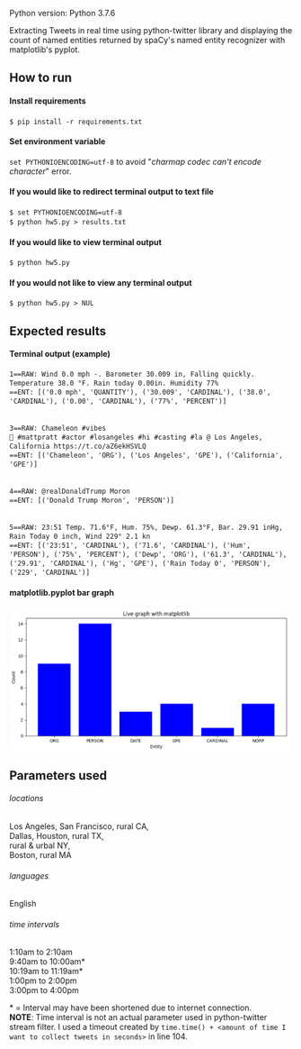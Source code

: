 Python version: Python 3.7.6  

Extracting Tweets in real time using python-twitter library and displaying the count of named entities returned by spaCy's named entity recognizer with matplotlib's pyplot. 

## How to run
#### Install requirements 
`$ pip install -r requirements.txt`
#### Set environment variable
`set PYTHONIOENCODING=utf-8` to avoid "<i>charmap codec can't encode character</i>" error.   
#### If you would like to redirect terminal output to text file
`$ set PYTHONIOENCODING=utf-8`  
`$ python hw5.py > results.txt`  
#### If you would like to view terminal output
`$ python hw5.py`
#### If you would not like to view any terminal output
`$ python hw5.py > NUL`
## Expected results

#### Terminal output (example)
```
1==RAW: Wind 0.0 mph -. Barometer 30.009 in, Falling quickly. Temperature 38.0 °F. Rain today 0.00in. Humidity 77%
==ENT: [('0.0 mph', 'QUANTITY'), ('30.009', 'CARDINAL'), ('38.0', 'CARDINAL'), ('0.00', 'CARDINAL'), ('77%', 'PERCENT')]


3==RAW: Chameleon #vibes
🦎 #mattpratt #actor #losangeles #hi #casting #la @ Los Angeles, California https://t.co/aZ6ekHSVLQ
==ENT: [('Chameleon', 'ORG'), ('Los Angeles', 'GPE'), ('California', 'GPE')]


4==RAW: @realDonaldTrump Moron
==ENT: [('Donald Trump Moron', 'PERSON')]


5==RAW: 23:51 Temp. 71.6°F, Hum. 75%, Dewp. 61.3°F, Bar. 29.91 inHg, Rain Today 0 inch, Wind 229° 2.1 kn
==ENT: [('23:51', 'CARDINAL'), ('71.6', 'CARDINAL'), ('Hum', 'PERSON'), ('75%', 'PERCENT'), ('Dewp', 'ORG'), ('61.3', 'CARDINAL'), ('29.91', 'CARDINAL'), ('Hg', 'GPE'), ('Rain Today 0', 'PERSON'), ('229', 'CARDINAL')]
```
#### matplotlib.pyplot bar graph
![matplotlib graph](https://github.com/djm160830/twt-txt-analysis/blob/master/bar_graph.png)

## Parameters used
###### locations  
Los Angeles, San Francisco, rural CA,  
Dallas, Houston, rural TX,  
rural & urbal NY,  
Boston, rural MA
###### languages
English
###### time intervals
1:10am to 2:10am  
9:40am to 10:00am*  
10:19am to 11:19am*  
1:00pm to 2:00pm  
3:00pm to 4:00pm

\* = Interval may have been shortened due to internet connection.  
**NOTE**: Time interval is not an actual parameter used in python-twitter stream filter. I used a timeout created by `time.time() + <amount of time I want to collect tweets in seconds>` in line 104. 


